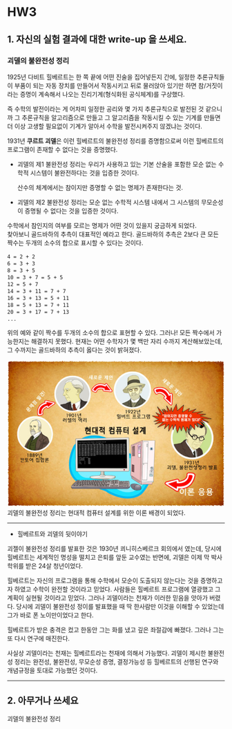 # HW3

## 1. 자신의 실험 결과에 대한 write-up 을 쓰세요. 

### 괴델의 불완전성 정리

1925년 다비트 힐베르트는 한 쪽 끝에 어떤 진술을 집어넣든지 간에, 일정한 추론규칙들이 부품이 되는 자동 장치를 만들어서 작동시키고 뒤로 물러앉아 있기만 하면 참/거짓이라는 증명이 계속해서 나오는 진리기계(형식화된 공식체계)를 구상했다.

즉 수학의 발전이라는 게 어차피 일정한 공리와 몇 가지 추론규칙으로 발전된 것 같으니까 그 추론규칙을 알고리즘으로 만들고 그 알고리즘을 작동시킬 수 있는 기계를 만들면 더 이상 고생할 필요없이 기계가 알아서 수학을 발전시켜주지 않겠냐는 것이다.

1931년 **쿠르트 괴델**은 이런 힐베르트의 불완전성 정리를 증명함으로써 이런 힐베르트의 프로그램이 존재할 수 없다는 것을 증명했다.

   - 괴델의 제1 불완전성 정리는 우리가 사용하고 있는 기본 산술을 포함한 모순 없는 수학적 시스템이 불완전하다는 것을 입증한 것이다.
   
     산수의 체계에서는 참이지만 증명할 수 없는 명제가 존재한다는 것. 

   - 괴델의 제2 불완전성 정리는 모순 없는 수학적 시스템 내에서 그 시스템의 무모순성이 증명될 수 없다는 것을 입증한 것이다. 

수학에서 참인지의 여부를 모르는 명제가 어떤 것이 있을지 궁금하게 되었다.  
찾아보니 골드바하의 추측이 대표적인 예라고 한다. 골드바하의 추측은 2보다 큰 모든 짝수는 두개의 소수의 합으로 표시할 수 있다는 것이다. 

    4 = 2 + 2
    6 = 3 + 3
    8 = 3 + 5 
    10 = 3 + 7 = 5 + 5
    12 = 5 + 7 
    14 = 3 + 11 = 7 + 7
    16 = 3 + 13 = 5 + 11
    18 = 5 + 13 = 7 + 11
    20 = 3 + 17 = 7 + 13
    ...

위의 예와 같이 짝수를 두개의 소수의 합으로 표현할 수 있다. 그러나! 모든 짝수에서 가능한지는 해결하지 못했다. 
현재는 어떤 수학자가 몇 백만 자리 수까지 계산해보았는데, 그 수까지는 골드바하의 추측이 옳다는 것이 밝혀졌다. 

![image-Gd](Gd.png)
괴델의 불완전성 정리는 현대적 컴퓨터 설계를 위한 이론 배경이 되었다. 

---

  - 힐베르트와 괴델의 뒷이야기

  괴젤이 불완전성 정리를 발표한 것은 1930년 쾨니히스베르크 회의에서 였는데, 당시에 힐베르트는 세계적인 명성을 떨치고 은퇴를 앞둔 교수였는 반면에, 괴델은 이제 막 박사학위를 받은 24살 청년이었다. 

  힐베르트는 자신의 프로그램을 통해 수학에서 모순이 도출되지 않는다는 것을 증명하고자 하였고 수학이 완전할 것이라고 믿었다. 사람들은 힐베르트 프로그램에 열광했고 그 계획이 실현될 것이라고 믿었다. 그러나 괴델이라는 천재가 이러한 믿음을 앗아가 버렸다. 당시에 괴델이 불완전성 정이를 발표했을 때 딱 한사람만 이것을 이해할 수 있었는데 그가 바로 폰 노이만이었다고 한다. 

  힐베르트가 받은 충격은 컸고 한동안 그는 화를 냈고 깊은 좌절감에 빠졌다. 그러나 그는 또 다시 연구에 매진한다.  

  사실상 괴델이라는 천재는 힐베르트라는 천재에 의해서 가능했다. 괴델이 제시한 불완전성 정리는 완전성, 불완전성, 무모순성 증명, 결정가능성 등 힐베르트의 선행된 연구와 개념규정을 토대로 가능했던 것이다. 


-----


## 2. 아무거나 쓰세요 
괴델의 불완전성 정리 